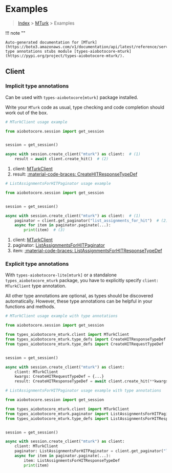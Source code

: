 # Examples

> [Index](../README.md) > [MTurk](./README.md) > Examples

!!! note ""

    Auto-generated documentation for [MTurk](https://boto3.amazonaws.com/v1/documentation/api/latest/reference/services/mturk.html#mturk)
    type annotations stubs module [types-aiobotocore-mturk](https://pypi.org/project/types-aiobotocore-mturk/).

## Client

### Implicit type annotations

Can be used with `types-aiobotocore[mturk]` package installed.

Write your `MTurk` code as usual,
type checking and code completion should work out of the box.



```python
# MTurkClient usage example

from aiobotocore.session import get_session


session = get_session()

async with session.create_client("mturk") as client:  # (1)
    result = await client.create_hit()  # (2)
```

1. client: [MTurkClient](./client.md)
2. result: [:material-code-braces: CreateHITResponseTypeDef](./type_defs.md#createhitresponsetypedef) 



```python
# ListAssignmentsForHITPaginator usage example

from aiobotocore.session import get_session


session = get_session()

async with session.create_client("mturk") as client:  # (1)
    paginator = client.get_paginator("list_assignments_for_hit")  # (2)
    async for item in paginator.paginate(...):
        print(item)  # (3)
```

1. client: [MTurkClient](./client.md)
2. paginator: [ListAssignmentsForHITPaginator](./paginators.md#listassignmentsforhitpaginator)
3. item: [:material-code-braces: ListAssignmentsForHITResponseTypeDef](./type_defs.md#listassignmentsforhitresponsetypedef) 




### Explicit type annotations

With `types-aiobotocore-lite[mturk]`
or a standalone `types_aiobotocore_mturk` package, you have to explicitly specify
`client: MTurkClient` type annotation.

All other type annotations are optional, as types should be discovered automatically.
However, these type annotations can be helpful in your functions and methods.


```python
# MTurkClient usage example with type annotations

from aiobotocore.session import get_session

from types_aiobotocore_mturk.client import MTurkClient
from types_aiobotocore_mturk.type_defs import CreateHITResponseTypeDef
from types_aiobotocore_mturk.type_defs import CreateHITRequestTypeDef


session = get_session()

async with session.create_client("mturk") as client:
    client: MTurkClient
    kwargs: CreateHITRequestTypeDef = {...}
    result: CreateHITResponseTypeDef = await client.create_hit(**kwargs)
```



```python
# ListAssignmentsForHITPaginator usage example with type annotations

from aiobotocore.session import get_session

from types_aiobotocore_mturk.client import MTurkClient
from types_aiobotocore_mturk.paginator import ListAssignmentsForHITPaginator
from types_aiobotocore_mturk.type_defs import ListAssignmentsForHITResponseTypeDef


session = get_session()

async with session.create_client("mturk") as client:
    client: MTurkClient
    paginator: ListAssignmentsForHITPaginator = client.get_paginator("list_assignments_for_hit")
    async for item in paginator.paginate(...):
        item: ListAssignmentsForHITResponseTypeDef
        print(item)
```



